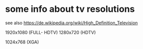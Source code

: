 some info about tv resolutions
==============================


see also https://de.wikipedia.org/wiki/High_Definition_Television

1920x1080  (FULL- HDTV)
1280x720   (HDTV)

1024x768   (XGA)


